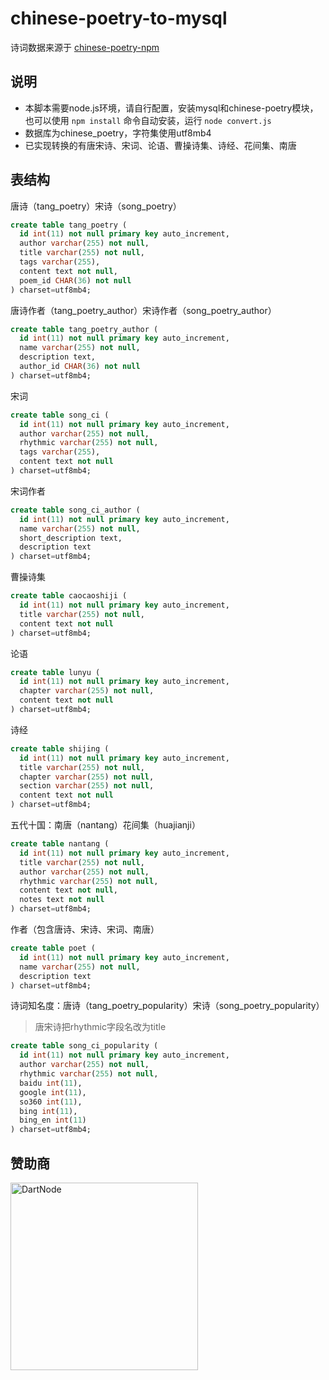 
# chinese-poetry-to-mysql
诗词数据来源于 [chinese-poetry-npm](https://github.com/chinese-poetry/chinese-poetry-npm)
## 说明
 + 本脚本需要node.js环境，请自行配置，安装mysql和chinese-poetry模块，也可以使用 `npm install` 命令自动安装，运行 `node convert.js` 
+ 数据库为chinese_poetry，字符集使用utf8mb4
+ 已实现转换的有唐宋诗、宋词、论语、曹操诗集、诗经、花间集、南唐
## 表结构
唐诗（tang_poetry）宋诗（song_poetry）
```sql
create table tang_poetry (
  id int(11) not null primary key auto_increment,
  author varchar(255) not null,
  title varchar(255) not null,
  tags varchar(255),
  content text not null,
  poem_id CHAR(36) not null
) charset=utf8mb4;
```
唐诗作者（tang_poetry_author）宋诗作者（song_poetry_author）
```sql
create table tang_poetry_author (
  id int(11) not null primary key auto_increment,
  name varchar(255) not null,
  description text,
  author_id CHAR(36) not null
) charset=utf8mb4;
```
宋词
```sql
create table song_ci (
  id int(11) not null primary key auto_increment,
  author varchar(255) not null,
  rhythmic varchar(255) not null,
  tags varchar(255),
  content text not null
) charset=utf8mb4;
```
宋词作者
```sql
create table song_ci_author (
  id int(11) not null primary key auto_increment,
  name varchar(255) not null,
  short_description text,
  description text
) charset=utf8mb4;
```
曹操诗集
```sql
create table caocaoshiji (
  id int(11) not null primary key auto_increment,
  title varchar(255) not null,
  content text not null
) charset=utf8mb4;
```
论语
```sql
create table lunyu (
  id int(11) not null primary key auto_increment,
  chapter varchar(255) not null,
  content text not null
) charset=utf8mb4;
```
诗经
```sql
create table shijing (
  id int(11) not null primary key auto_increment,
  title varchar(255) not null,
  chapter varchar(255) not null,
  section varchar(255) not null,
  content text not null
) charset=utf8mb4;
```
五代十国：南唐（nantang）花间集（huajianji）
```sql
create table nantang (
  id int(11) not null primary key auto_increment,
  title varchar(255) not null,
  author varchar(255) not null,
  rhythmic varchar(255) not null,
  content text not null,
  notes text not null
) charset=utf8mb4;
```
作者（包含唐诗、宋诗、宋词、南唐）
```sql
create table poet (
  id int(11) not null primary key auto_increment,
  name varchar(255) not null,
  description text
) charset=utf8mb4;
```
诗词知名度：唐诗（tang_poetry_popularity）宋诗（song_poetry_popularity）
>唐宋诗把rhythmic字段名改为title
```sql
create table song_ci_popularity (
  id int(11) not null primary key auto_increment,
  author varchar(255) not null,
  rhythmic varchar(255) not null,
  baidu int(11),
  google int(11),
  so360 int(11),
  bing int(11),
  bing_en int(11)
) charset=utf8mb4;
```

## 赞助商

<a href="https://dartnode.com" target="_blank"><img src="https://qpic.ws/images/2024/01/15/Kzm5DC.jpg" alt="DartNode" width="300"></a>
